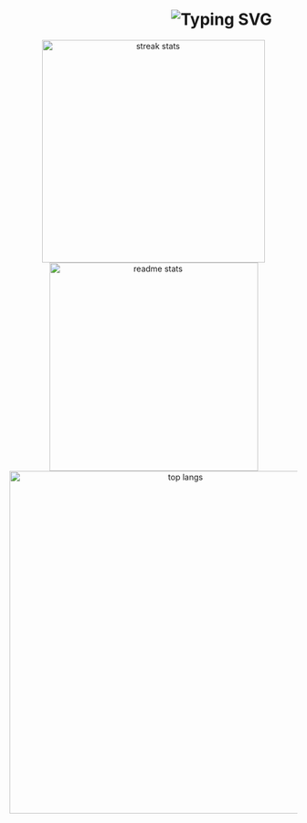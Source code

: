<h1 align="center">
  &nbsp;&nbsp;&nbsp;&nbsp;&nbsp;&nbsp;&nbsp;&nbsp;&nbsp;&nbsp;&nbsp;&nbsp;&nbsp;&nbsp;&nbsp;&nbsp;&nbsp;&nbsp;&nbsp;&nbsp;&nbsp;&nbsp;&nbsp;&nbsp;&nbsp;&nbsp;&nbsp;&nbsp;&nbsp;&nbsp;&nbsp;&nbsp;&nbsp;&nbsp;&nbsp;
  <img src="https://readme-typing-svg.demolab.com?font=Fira+Code&duration=3000&pause=1000&color=F70000&width=435&lines=Hi+There+%F0%9F%91%8B;I'm+FortNbreak;I+like+computers" alt="Typing SVG" />
</h1>

<div align="center">
    <img width="390" src="https://github-readme-streak-stats.herokuapp.com/?user=FortNbreak&theme=tokyonight&hide_border=true" alt="streak stats" />
    <img width="365" src="https://github-readme-stats.vercel.app/api/top-langs/?username=FortNbreak&theme=tokyonight&show_icons=true&hide_border=true&layout=compact" alt="readme stats" />
    <br/>
    <img width="600" src="https://github-readme-stats.vercel.app/api?username=FortNbreak&theme=tokyonight&show_icons=true&hide_border=true&count_private=true" alt="top langs" />
</div>
